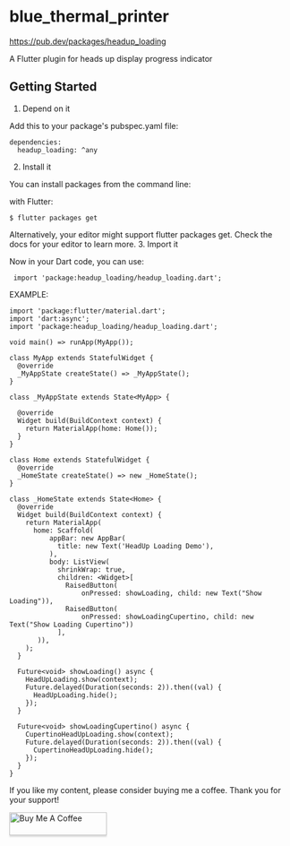 # blue_thermal_printer

https://pub.dev/packages/headup_loading

A Flutter plugin for heads up display progress indicator

## Getting Started

1. Depend on it

Add this to your package's pubspec.yaml file:

    dependencies:
      headup_loading: ^any

2. Install it

You can install packages from the command line:

with Flutter:

    $ flutter packages get

Alternatively, your editor might support flutter packages get. Check the docs for your editor to learn more.
3. Import it

Now in your Dart code, you can use:

     import 'package:headup_loading/headup_loading.dart';


EXAMPLE:

    import 'package:flutter/material.dart';
    import 'dart:async';
    import 'package:headup_loading/headup_loading.dart';
    
    void main() => runApp(MyApp());
    
    class MyApp extends StatefulWidget {
      @override
      _MyAppState createState() => _MyAppState();
    }
    
    class _MyAppState extends State<MyApp> {
    
      @override
      Widget build(BuildContext context) {
        return MaterialApp(home: Home());
      }
    }
    
    class Home extends StatefulWidget {
      @override
      _HomeState createState() => new _HomeState();
    }
    
    class _HomeState extends State<Home> {
      @override
      Widget build(BuildContext context) {
        return MaterialApp(
          home: Scaffold(
              appBar: new AppBar(
                title: new Text('HeadUp Loading Demo'),
              ),
              body: ListView(
                shrinkWrap: true,
                children: <Widget>[
                  RaisedButton(
                      onPressed: showLoading, child: new Text("Show Loading")),
                  RaisedButton(
                      onPressed: showLoadingCupertino, child: new Text("Show Loading Cupertino"))
                ],
           )),
        );
      }
    
      Future<void> showLoading() async {
        HeadUpLoading.show(context);
        Future.delayed(Duration(seconds: 2)).then((val) {
          HeadUpLoading.hide();
        });
      }
    
      Future<void> showLoadingCupertino() async {
        CupertinoHeadUpLoading.show(context);
        Future.delayed(Duration(seconds: 2)).then((val) {
          CupertinoHeadUpLoading.hide();
        });
      }
    }


If you like my content, please consider buying me a coffee. Thank you for your support!

<a href="https://www.buymeacoffee.com/QP1rCmf5L" target="_blank"><img src="https://www.buymeacoffee.com/assets/img/custom_images/orange_img.png" alt="Buy Me A Coffee" style="height: 41px !important;width: 174px !important;box-shadow: 0px 3px 2px 0px rgba(190, 190, 190, 0.5) !important;-webkit-box-shadow: 0px 3px 2px 0px rgba(190, 190, 190, 0.5) !important;" ></a>
